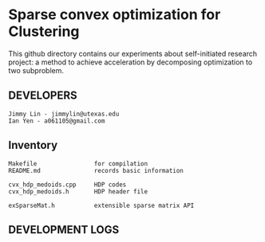 Sparse convex optimization for Clustering
=======================

This github directory contains our experiments about self-initiated research
project: a method to achieve acceleration by decomposing optimization to two subproblem.

DEVELOPERS
---------------

    Jimmy Lin - jimmylin@utexas.edu
    Ian Yen - a061105@gmail.com


Inventory
--------------

    Makefile                for compilation
    README.md               records basic information
    
    cvx_hdp_medoids.cpp     HDP codes
    cvx_hdp_medoids.h       HDP header file

    exSparseMat.h           extensible sparse matrix API

DEVELOPMENT LOGS
---------------

